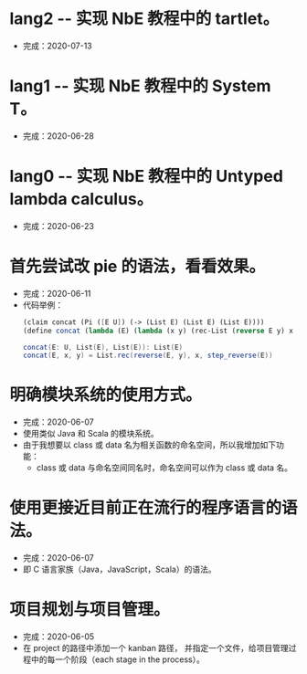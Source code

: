 # lang2 -- 实现 NbE 教程中的 tartlet。

- 完成：2020-07-13

# lang1 -- 实现 NbE 教程中的 System T。

- 完成：2020-06-28

# lang0 -- 实现 NbE 教程中的 Untyped lambda calculus。

- 完成：2020-06-23

# 首先尝试改 pie 的语法，看看效果。

- 完成：2020-06-11
- 代码举例：
  ``` scheme
  (claim concat (Pi ([E U]) (-> (List E) (List E) (List E))))
  (define concat (lambda (E) (lambda (x y) (rec-List (reverse E y) x (step-reverse E)))))
  ```
  ``` scala
  concat(E: U, List(E), List(E)): List(E)
  concat(E, x, y) = List.rec(reverse(E, y), x, step_reverse(E))
  ```

# 明确模块系统的使用方式。

- 完成：2020-06-07
- 使用类似 Java 和 Scala 的模块系统。
- 由于我想要以 class 或 data 名为相关函数的命名空间，所以我增加如下功能：
  - class 或 data 与命名空间同名时，命名空间可以作为 class 或 data 名。

# 使用更接近目前正在流行的程序语言的语法。

- 完成：2020-06-07
- 即 C 语言家族（Java，JavaScript，Scala）的语法。

# 项目规划与项目管理。

- 完成：2020-06-05
- 在 project 的路径中添加一个 kanban 路径，
  并指定一个文件，给项目管理过程中的每一个阶段（each stage in the process）。
